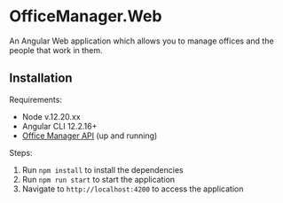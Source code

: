 # OfficeManager.Web

An Angular Web application which allows you to manage offices and the people that work in them.

## Installation

Requirements:

- Node v.12.20.xx
- Angular CLI 12.2.16+
- [Office Manager API](https://github.com/Solenoden/OfficeManager.Api/blob/master/README.md) (up and running)

Steps:

1. Run `npm install` to install the dependencies
2. Run `npm run start` to start the application
3. Navigate to `http://localhost:4200` to access the application